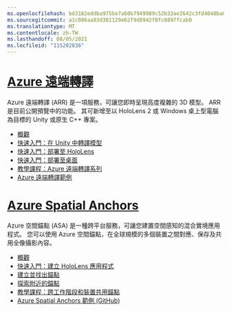 ```yaml
---
ms.openlocfilehash: bd3182eddba975be7a60b7949909c52b32ae2642c3fd4040ba0019f51d53d33e
ms.sourcegitcommit: a1c086aa83d381129e62f9d8942f0fc889ffcab0
ms.translationtype: MT
ms.contentlocale: zh-TW
ms.lasthandoff: 08/05/2021
ms.locfileid: "115202836"
---
```

# <a name="azure-remote-rendering"></a>[Azure 遠端轉譯](#tab/arr)

Azure 遠端轉譯 (ARR) 是一項服務，可讓您即時呈現高度複雜的 3D 模型。 ARR 是目前公開預覽中的功能。 其可新增至以 HoloLens 2 或 Windows 桌上型電腦為目標的 Unity 或原生 C++ 專案。

* [概觀](/azure/remote-rendering/overview/about) 
* [快速入門：在 Unity 中轉譯模型](/azure/remote-rendering/quickstarts/render-model) 
* [快速入門：部署至 HoloLens](/azure/remote-rendering/quickstarts/deploy-to-hololens) 
* [快速入門：部署至桌面](/azure/remote-rendering/quickstarts/deploy-to-desktop) 
* [教學課程：Azure 遠端轉譯系列](/azure/remote-rendering/tutorials/unity/tutorial-landing) 
* [Azure 遠端轉譯範例](/azure/remote-rendering/samples/showcase-app)

# <a name="azure-spatial-anchors"></a>[Azure Spatial Anchors](#tab/asa)

Azure 空間錨點 (ASA) 是一種跨平台服務，可讓您建置空間感知的混合實境應用程式。 您可以使用 Azure 空間錨點，在全球規模的多個裝置之間對應、保存及共用全像攝影內容。

* [概觀](/azure/spatial-anchors/overview) 
* [快速入門：建立 HoloLens 應用程式](/azure/spatial-anchors/quickstarts/get-started-unity-hololens) 
* [建立並找出錨點](/azure/spatial-anchors/how-tos/create-locate-anchors-unity) 
* [探索附近的錨點](/azure/spatial-anchors/how-tos/set-up-coarse-reloc-unity)
* [教學課程：跨工作階段和裝置共用錨點](/azure/spatial-anchors/tutorials/tutorial-share-anchors-across-devices?tabs=VS%2cAndroid)  
* [Azure Spatial Anchors 範例 (GitHub)](https://github.com/Azure/azure-spatial-anchors-samples) 